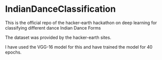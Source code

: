 # IndianDanceClassification

This is the official repo of the hacker-earth hackathon on deep learning for classifying different dance Indian Dance Forms

The dataset was provided by the hacker-earth sites.

I have used the VGG-16 model for this and have trained the model for 40 epochs.
